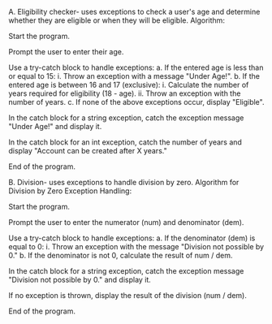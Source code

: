 A. Eligibility checker- uses exceptions to check a user's age and determine whether they are eligible or when they will be eligible. Algorithm:

Start the program.

Prompt the user to enter their age.

Use a try-catch block to handle exceptions: a. If the entered age is less than or equal to 15: i. Throw an exception with a message "Under Age!". b. If the entered age is between 16 and 17 (exclusive): i. Calculate the number of years required for eligibility (18 - age). ii. Throw an exception with the number of years. c. If none of the above exceptions occur, display "Eligible".

In the catch block for a string exception, catch the exception message "Under Age!" and display it.

In the catch block for an int exception, catch the number of years and display "Account can be created after X years."

End of the program.

B. Division- uses exceptions to handle division by zero. Algorithm for Division by Zero Exception Handling:

Start the program.

Prompt the user to enter the numerator (num) and denominator (dem).

Use a try-catch block to handle exceptions: a. If the denominator (dem) is equal to 0: i. Throw an exception with the message "Division not possible by 0." b. If the denominator is not 0, calculate the result of num / dem.

In the catch block for a string exception, catch the exception message "Division not possible by 0." and display it.

If no exception is thrown, display the result of the division (num / dem).

End of the program.
